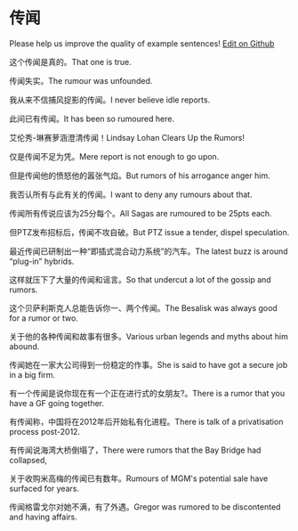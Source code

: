 # 传闻

Please help us improve the quality of example sentences! [Edit on Github](https://github.com/jiyushe/jiyu-example-sentence-source/blob/main/chinese/chuanwen.md)

<p><span class="chinese">这个传闻是真的。</span><span class="english">That one is true.</span></p>

<p><span class="chinese">传闻失实。</span><span class="english">The rumour was unfounded.</span></p>

<p><span class="chinese">我从来不信捕风捉影的传闻。</span><span class="english">I never believe idle reports.</span></p>

<p><span class="chinese">此间已有传闻。</span><span class="english">It has been so rumoured here.</span></p>

<p><span class="chinese">艾伦秀-琳赛萝涵澄清传闻！</span><span class="english">Lindsay Lohan Clears Up the Rumors!</span></p>

<p><span class="chinese">仅是传闻不足为凭。</span><span class="english">Mere report is not enough to go upon.</span></p>

<p><span class="chinese">但是传闻他的愤怒他的嚣张气焰。</span><span class="english">But rumors of his arrogance anger him.</span></p>

<p><span class="chinese">我否认所有与此有关的传闻。</span><span class="english">I want to deny any rumours about that.</span></p>

<p><span class="chinese">传闻所有传说应该为25分每个。</span><span class="english">All Sagas are rumoured to be 25pts each.</span></p>

<p><span class="chinese">但PTZ发布招标后，传闻不攻自破。</span><span class="english">But PTZ issue a tender, dispel speculation.</span></p>

<p><span class="chinese">最近传闻已研制出一种“即插式混合动力系统”的汽车。</span><span class="english">The latest buzz is around “plug-in” hybrids.</span></p>

<p><span class="chinese">这样就压下了大量的传闻和谣言。</span><span class="english">So that undercut a lot of the gossip and rumors.</span></p>

<p><span class="chinese">这个贝萨利斯克人总能告诉你一、两个传闻。</span><span class="english">The Besalisk was always good for a rumor or two.</span></p>

<p><span class="chinese">关于他的各种传闻和故事有很多。</span><span class="english">Various urban legends and myths about him abound.</span></p>

<p><span class="chinese">传闻她在一家大公司得到一份稳定的作事。</span><span class="english">She is said to have got a secure job in a big firm.</span></p>

<p><span class="chinese">有一个传闻是说你现在有一个正在进行式的女朋友?。</span><span class="english">There is a rumor that you have a GF going together.</span></p>

<p><span class="chinese">有传闻称，中国将在2012年后开始私有化进程。</span><span class="english">There is talk of a privatisation process post-2012.</span></p>

<p><span class="chinese">有传闻说海湾大桥倒塌了，</span><span class="english">There were rumors that the Bay Bridge had collapsed,</span></p>

<p><span class="chinese">关于收购米高梅的传闻已有数年。</span><span class="english">Rumours of MGM's potential sale have surfaced for years.</span></p>

<p><span class="chinese">传闻格雷戈尔对她不满，有了外遇。</span><span class="english">Gregor was rumored to be discontented and having affairs.</span></p>

